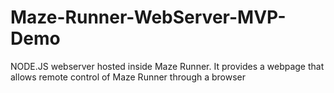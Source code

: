 # Maze-Runner-WebServer-MVP-Demo
NODE.JS webserver hosted inside Maze Runner. It provides a webpage that allows remote control of Maze Runner through a browser
